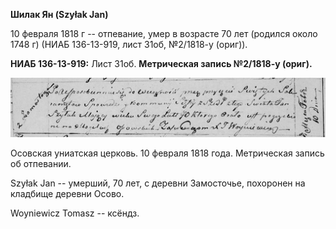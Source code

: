 **Шилак Ян (Szyłak Jan)**

10 февраля 1818 г -- отпевание, умер в возрасте 70 лет (родился около
1748 г) (НИАБ 136-13-919, лист 31об, №2/1818-у (ориг)).

**НИАБ 136-13-919:** Лист 31об. **Метрическая запись №2/1818-у (ориг).**

![](./media/1fe8756eaf3d334fe0644ccc5fbe581f7373b7da.png)

Осовская униатская церковь. 10 февраля 1818 года. Метрическая запись об
отпевании.

Szyłak Jan -- умерший, 70 лет, с деревни Замосточье, похоронен на
кладбище деревни Осово.

Woyniewicz Tomasz -- ксёндз.
